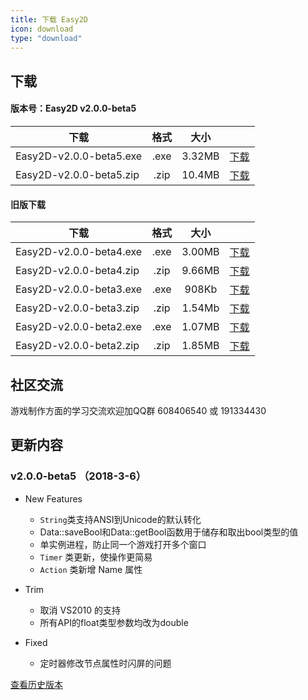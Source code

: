 ```yaml
---
title: 下载 Easy2D
icon: download
type: "download"
---
```

## 下载
#### 版本号：Easy2D v2.0.0-beta5

| 下载                    |   格式   |   大小   |          |
| ----------------------- |:--------:|:--------:|:--------:|
| Easy2D-v2.0.0-beta5.exe | .exe     | 3.32MB   | [下载](http://easy2d-bucket.oss-cn-hangzhou.aliyuncs.com/release/Easy2D-v2.0.0-beta5.exe) |
| Easy2D-v2.0.0-beta5.zip | .zip     | 10.4MB   | [下载](http://easy2d-bucket.oss-cn-hangzhou.aliyuncs.com/release/Easy2D-v2.0.0-beta5.zip) |

#### 旧版下载

| 下载                    |   格式   |   大小   |          |
| ----------------------- |:--------:|:--------:|:--------:|
| Easy2D-v2.0.0-beta4.exe | .exe     | 3.00MB   | [下载](http://easy2d-bucket.oss-cn-hangzhou.aliyuncs.com/release/Easy2D-v2.0.0-beta4.exe) |
| Easy2D-v2.0.0-beta4.zip | .zip     | 9.66MB   | [下载](http://easy2d-bucket.oss-cn-hangzhou.aliyuncs.com/release/Easy2D-v2.0.0-beta4.zip) |
| Easy2D-v2.0.0-beta3.exe | .exe     | 908Kb   | [下载](http://easy2d-bucket.oss-cn-hangzhou.aliyuncs.com/release/Easy2D-v2.0.0-beta3.exe) |
| Easy2D-v2.0.0-beta3.zip | .zip     | 1.54Mb   | [下载](http://easy2d-bucket.oss-cn-hangzhou.aliyuncs.com/release/Easy2D-v2.0.0-beta3.zip) |
| Easy2D-v2.0.0-beta2.exe | .exe     | 1.07MB   | [下载](http://easy2d-bucket.oss-cn-hangzhou.aliyuncs.com/release/Easy2D-v2.0.0-beta2.exe) |
| Easy2D-v2.0.0-beta2.zip | .zip     | 1.85MB   | [下载](http://easy2d-bucket.oss-cn-hangzhou.aliyuncs.com/release/Easy2D-v2.0.0-beta2.zip) |

## 社区交流

游戏制作方面的学习交流欢迎加QQ群 608406540 或 191334430

## 更新内容

### v2.0.0-beta5 （2018-3-6）

- New Features
  - `String`类支持ANSI到Unicode的默认转化
  - Data::saveBool和Data::getBool函数用于储存和取出bool类型的值
  - 单实例进程，防止同一个游戏打开多个窗口
  - `Timer` 类更新，使操作更简易
  - `Action` 类新增 Name 属性

- Trim
  - 取消 VS2010 的支持
  - 所有API的float类型参数均改为double

- Fixed
  - 定时器修改节点属性时闪屏的问题

<a class="ui button" href="/history">查看历史版本</a>